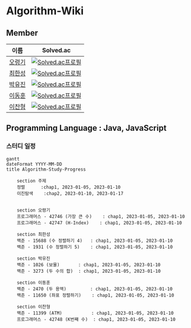 # Algorithm-Wiki

## Member
|이름|Solved.ac|
|--|--|
|[오령기](https://github.com/ryeongee)|[![Solved.ac프로필](http://mazassumnida.wtf/api/mini/generate_badge?boj=)](https://solved.ac/)|
|[최한성](https://github.com/hansung0904)|[![Solved.ac프로필](http://mazassumnida.wtf/api/mini/generate_badge?boj=)](https://solved.ac/)|
|[박유진](https://github.com/Iam-YJ)|[![Solved.ac프로필](http://mazassumnida.wtf/api/mini/generate_badge?boj=)](https://solved.ac/)|
|[이동훈](https://github.com/darkblose)|[![Solved.ac프로필](http://mazassumnida.wtf/api/mini/generate_badge?boj=darkblose)](https://solved.ac/darkblose)|
|[이찬형](https://github.com/LEECHANHYUNG)|[![Solved.ac프로필](http://mazassumnida.wtf/api/mini/generate_badge?boj=)](https://solved.ac/)|


## Programming Language :  Java, JavaScript

### 스터디 일정

```mermaid
gantt
dateFormat YYYY-MM-DD
title Algorithm-Study-Progress

    section 주제
    정렬      :chap1, 2023-01-05, 2023-01-10
    이진탐색    :chap2, 2023-01-10, 2023-01-17
    

    section 오령기
    프로그래머스 - 42746 (가장 큰 수)    : chap1, 2023-01-05, 2023-01-10
    프로그래머스 - 42747 (H-Index)    : chap1, 2023-01-05, 2023-01-10

    section 최한성
    백준 - 15688 (수 정렬하기 4)   : chap1, 2023-01-05, 2023-01-10
    백준 - 1931 (수 정렬하기 5)    : chap1, 2023-01-05, 2023-01-10
    
    section 박유진
    백준 - 1026 (보물)       : chap1, 2023-01-05, 2023-01-10
    백준 - 3273 (두 수의 합)  : chap1, 2023-01-05, 2023-01-10
    
    section 이동훈
    백준 - 2470 (두 용액)         : chap1, 2023-01-05, 2023-01-10
    백준 - 11650 (좌표 정렬하기)    : chap1, 2023-01-05, 2023-01-10
    
    section 이찬형
    백준 - 11399 (ATM)           : chap1, 2023-01-05, 2023-01-10
    프로그래머스 - 42748 (K번째 수)  : chap1, 2023-01-05, 2023-01-10

```